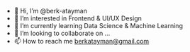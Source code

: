 - 👋 Hi, I’m @berk-atayman
- 👀 I’m interested in Frontend & UI/UX Design
- 🌱 I’m currently learning Data Science & Machine Learning
- 💞️ I’m looking to collaborate on ...
- 📫 How to reach me berkatayman@gmail.com

<!---
berk-atayman/berk-atayman is a ✨ special ✨ repository because its `README.md` (this file) appears on your GitHub profile.
You can click the Preview link to take a look at your changes.
--->
